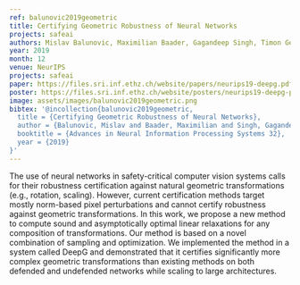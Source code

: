 ```yaml
---
ref: balunovic2019geometric
title: Certifying Geometric Robustness of Neural Networks
projects: safeai
authors: Mislav Balunovic, Maximilian Baader, Gagandeep Singh, Timon Gehr, Martin Vechev
year: 2019
month: 12
venue: NeurIPS
projects: safeai
paper: https://files.sri.inf.ethz.ch/website/papers/neurips19-deepg.pdf
poster: https://files.sri.inf.ethz.ch/website/posters/neurips19-deepg-poster.pdf
image: assets/images/balunovic2019geometric.png
bibtex: '@incollection{balunovic2019geometric,
  title = {Certifying Geometric Robustness of Neural Networks},
  author = {Balunovic, Mislav and Baader, Maximilian and Singh, Gagandeep and Gehr, Timon and Vechev, Martin},
  booktitle = {Advances in Neural Information Processing Systems 32},
  year = {2019}
}'
---
```


The use of neural networks in safety-critical computer vision systems calls for their
robustness certification against natural geometric transformations (e.g., rotation,
scaling). However, current certification methods target mostly norm-based pixel
perturbations and cannot certify robustness against geometric transformations. In
this work, we propose a new method to compute sound and asymptotically optimal
linear relaxations for any composition of transformations. Our method is based on
a novel combination of sampling and optimization. We implemented the method
in a system called DeepG and demonstrated that it certifies significantly more
complex geometric transformations than existing methods on both defended and
undefended networks while scaling to large architectures.
